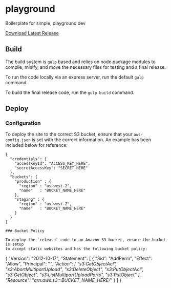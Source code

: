 # playground
Boilerplate for simple, playground dev

[Download Latest Release](https://github.com/psullivan6/playground/releases/latest)

## Build

The build system is `gulp` based and relies on node package modules to compile,
minify, and move the necessary files for testing and a final release.

To run the code locally via an express server, run the default `gulp` command.

To build the final release code, run the `gulp build` command.

## Deploy

### Configuration

To deploy the site to the correct S3 bucket, ensure that your `aws-config.json`
is set with the correct information. An example has been included below for
reference:

```
{
  "credentials": {
    "accessKeyId": "ACCESS_KEY_HERE",
    "secretAccessKey": "SECRET_HERE"
  },
  "buckets": {
    "production" : {
      "region" : "us-west-2",
      "name"   : "BUCKET_NAME_HERE"
    },
    "staging" : {
      "region" : "us-west-2",
      "name"   : "BUCKET_NAME_HERE"
    }
  }
}

### Bucket Policy

To deploy the `release` code to an Amazon S3 bucket, ensure the bucket is setup
to accept static websites and has the following bucket policy:
```
{
    "Version": "2012-10-17",
    "Statement": [
        {
            "Sid": "AddPerm",
            "Effect": "Allow",
            "Principal": "*",
            "Action": [
                "s3:GetObjectAcl",
                "s3:AbortMultipartUpload",
                "s3:DeleteObject",
                "s3:PutObjectAcl",
                "s3:GetObject",
                "s3:ListMultipartUploadParts",
                "s3:PutObject"
            ],
            "Resource": "arn:aws:s3:::BUCKET_NAME_HERE/*"
        }
    ]
}
```